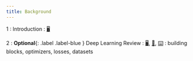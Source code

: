 ```yaml
---
title: Background
---
```


1
: Introduction
    : [🖥️](https://docs.google.com/presentation/d/1vP4s1oxomdg3uU5PiV5EnSaiA6kSNcMxtI3L9wRhubQ/edit?usp=sharing)

2
: **Optional**{: .label .label-blue } Deep Learning Review
  : [🖥️](https://docs.google.com/presentation/d/1u9LLRKveYo9N4oSmZhzT1LOP9WfTwpcnmyHBqAA6Cxw/edit#slide=id.g60c1429d79_0_0), [📝](https://drive.google.com/file/d/1pGSXbv68aHJ-ThLUZzH4D2tzPNaFhVqF/view?usp=sharing), [⌨️](https://drive.google.com/file/d/1mOerd6cQMKhOTmF5AoxQJ-RstCpirTM8/view?usp=sharing)
: building blocks, optimizers, losses, datasets
